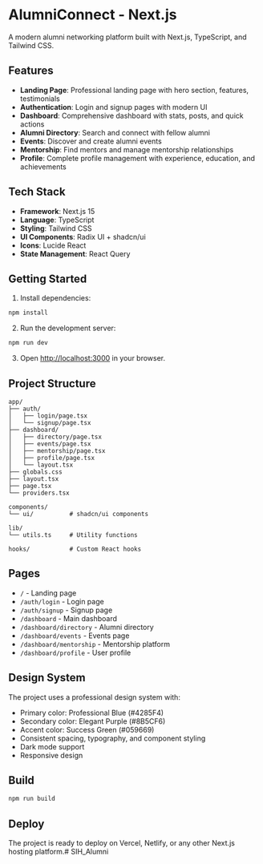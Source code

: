 # AlumniConnect - Next.js

A modern alumni networking platform built with Next.js, TypeScript, and Tailwind CSS.

## Features

- **Landing Page**: Professional landing page with hero section, features, testimonials
- **Authentication**: Login and signup pages with modern UI
- **Dashboard**: Comprehensive dashboard with stats, posts, and quick actions
- **Alumni Directory**: Search and connect with fellow alumni
- **Events**: Discover and create alumni events
- **Mentorship**: Find mentors and manage mentorship relationships
- **Profile**: Complete profile management with experience, education, and achievements

## Tech Stack

- **Framework**: Next.js 15
- **Language**: TypeScript
- **Styling**: Tailwind CSS
- **UI Components**: Radix UI + shadcn/ui
- **Icons**: Lucide React
- **State Management**: React Query

## Getting Started

1. Install dependencies:
```bash
npm install
```

2. Run the development server:
```bash
npm run dev
```

3. Open [http://localhost:3000](http://localhost:3000) in your browser.

## Project Structure

```
app/
├── auth/
│   ├── login/page.tsx
│   └── signup/page.tsx
├── dashboard/
│   ├── directory/page.tsx
│   ├── events/page.tsx
│   ├── mentorship/page.tsx
│   ├── profile/page.tsx
│   └── layout.tsx
├── globals.css
├── layout.tsx
├── page.tsx
└── providers.tsx

components/
└── ui/          # shadcn/ui components

lib/
└── utils.ts     # Utility functions

hooks/           # Custom React hooks
```

## Pages

- `/` - Landing page
- `/auth/login` - Login page
- `/auth/signup` - Signup page
- `/dashboard` - Main dashboard
- `/dashboard/directory` - Alumni directory
- `/dashboard/events` - Events page
- `/dashboard/mentorship` - Mentorship platform
- `/dashboard/profile` - User profile

## Design System

The project uses a professional design system with:
- Primary color: Professional Blue (#4285F4)
- Secondary color: Elegant Purple (#8B5CF6)
- Accent color: Success Green (#059669)
- Consistent spacing, typography, and component styling
- Dark mode support
- Responsive design

## Build

```bash
npm run build
```

## Deploy

The project is ready to deploy on Vercel, Netlify, or any other Next.js hosting platform.#   S I H _ A l u m n i  
 